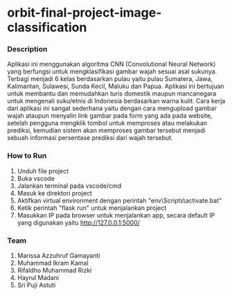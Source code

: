 # orbit-final-project-image-classification

### Description
Aplikasi ini menggunakan algoritma CNN (Convolutional Neural Network) yang berfungsi untuk mengklasifikasi gambar wajah sesuai asal sukunya. Terbagi menjadi 6 kelas berdasarkan pulau yaitu pulau Sumatera, Jawa, Kalimantan, Sulawesi, Sunda Kecil, Maluku dan Papua. Aplikasi ini bertujuan untuk membantu dan memudahkan turis domestik maupun mancanegara untuk mengenali suku/etnis di Indonesia berdasarkan warna kulit. Cara kerja dari aplikasi ini sangat sederhana yaitu dengan cara mengupload gambar wajah ataupun menyalin link gambar pada form yang ada pada website, setelah pengguna mengklik tombol untuk memproses atau melakukan prediksi, kemudian sistem akan memproses gambar tersebut menjadi sebuah informasi persentase prediksi dari wajah tersebut.

### How to Run
1. Unduh file project
2. Buka vscode
3. Jalankan terminal pada vscode/cmd
4. Masuk ke direktori project
5. Aktifkan virtual environment dengan perintah "env\Scripts\activate.bat"
6. Ketik perintah "flask run" untuk menjalankan project
7. Masukkan IP pada browser untuk menjalankan app, secara default IP yang digunakan yaitu http://127.0.0.1:5000/

### Team
1. Marissa Azzuhruf Gamayanti
2. Muhammad Ikram Kamal
3. Rifaldho Muhammad Rizki
4. Hayrul Madani
5. Sri Puji Astuti
